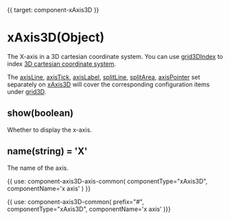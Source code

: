 {{ target: component-xAxis3D }}

# xAxis3D(Object)

The X-axis in a 3D cartesian coordinate system.
You can use [grid3DIndex](~xAxis3D.grid3DIndex) to index [3D cartesian coordinate system](~grid3D).

The [axisLine](~xAxis3D.axisLine), [axisTick](~xAxis3D.axisTick), [axisLabel](~xAxis3D.axisLabel), [splitLine](~xAxis3D.splitLine), [splitArea](~xAxis3D.splitArea), [axisPointer](~xAxis3D.axisPointer) set separately on [xAxis3D](~xAxis3D) will cover the corresponding configuration items under [grid3D](~grid3D).

## show(boolean)

Whether to display the x-axis.

## name(string) = 'X'

The name of the axis.

{{ use: component-axis3D-axis-common(
    componentType="xAxis3D",
    componentName='x axis'
) }}

{{ use: component-axis3D-common(
    prefix="#",
    componentType="xAxis3D",
    componentName='x axis'
)}}
